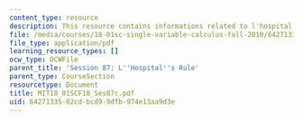 ```yaml
---
content_type: resource
description: This resource contains informations related to l'hospital's rule.
file: /media/courses/18-01sc-single-variable-calculus-fall-2010/6427133502cdbcd99dfb974e13aa9d3e_MIT18_01SCF10_Ses87c.pdf
file_type: application/pdf
learning_resource_types: []
ocw_type: OCWFile
parent_title: 'Session 87: L''Hospital''s Rule'
parent_type: CourseSection
resourcetype: Document
title: MIT18_01SCF10_Ses87c.pdf
uid: 64271335-02cd-bcd9-9dfb-974e13aa9d3e
---
```

